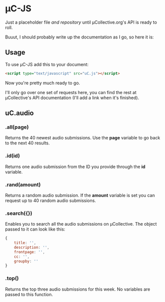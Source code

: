 # µC-JS

Just a placeholder file _and repository_ until µCollective.org's API is ready to roll.

Buuut, I should probably write up the documentation as I go, so here it is:

## Usage

To use µC-JS add this to your document:
```HTML
<script type="text/javascript" src="uC.js"></script>
```

Now you're pretty much ready to go.

I'll only go over one set of requests here, you can find the rest at µCollective's API documentation (I'll add a link when it's finished).

## uC.audio

### .all(page)
Returns the 40 newest audio submissions. Use the **page** variable to go back to the next 40 results.

### .id(id)
Returns one audio submission from the ID you provide through the **id** variable.

### .rand(amount)
Returns a random audio submission.
If the **amount** variable is set you can request up to 40 random audio submissions.

### .search({})
Enables you to search all the audio submissions on µCollective.
The object passed to it can look like this:
```JavaScript
{
	title: '',
	description: '',
	frontpage: '',
	cc: '',
	groupby: ''
}
```

### .top()
Returns the top three audio submissions for this week. No variables are passed to this function.
